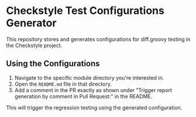 # Checkstyle Test Configurations Generator

This repository stores and generates configurations for diff.groovy testing in the Checkstyle project.

## Using the Configurations

1. Navigate to the specific module directory you're interested in.
2. Open the `README.md` file in that directory.
3. Add a comment in the PR exactly as shown under
   "Trigger report generation by comment in Pull Request:" in the README.

This will trigger the regression testing using the generated configuration.
